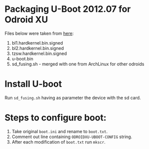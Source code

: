 # Packaging U-Boot 2012.07 for Odroid XU 
Files below were taken from [here][HardKernel-linux-fork]:
1. bl1.hardkernel.bin.signed
2. bl2.hardkernel.bin.signed
3. tzsw.hardkernel.bin.signed
4. u-boot.bin
5. sd_fusing.sh - merged with one from ArchLinux for other odroids

# Install U-boot
Run `sd_fusing.sh` having as parameter the device with the sd card.

# Steps to configure boot:
1. Take original `boot.ini` and rename to `boot.txt`.
2. Comment out line containing `ODROIDXU-UBOOT-CONFIG` string.
3. After each modification of `boot.txt` run `mkscr`.

[HardKernel-linux-fork]: https://github.com/hardkernel/linux/tree/odroidxu-3.4.y/tools/hardkernel/u-boot-pre-built
